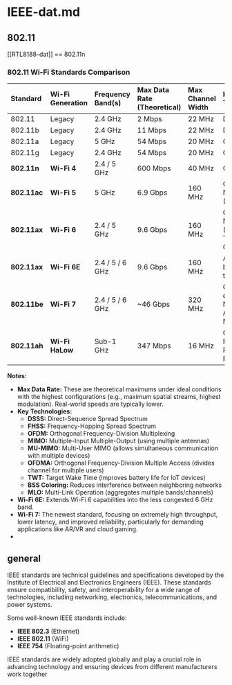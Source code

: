 
# IEEE-dat.md



## 802.11

[[RTL8188-dat]] == 802.11n


### 802.11 Wi-Fi Standards Comparison

| Standard      | Wi-Fi Generation | Frequency Band(s) | Max Data Rate (Theoretical) | Max Channel Width | Key Technologies                            | Year Approved |
| :------------ | :--------------- | :---------------- | :-------------------------- | :---------------- | :------------------------------------------ | :------------ |
| 802.11        | Legacy           | 2.4 GHz           | 2 Mbps                      | 22 MHz            | DSSS, FHSS                                  | 1997          |
| 802.11b       | Legacy           | 2.4 GHz           | 11 Mbps                     | 22 MHz            | DSSS                                        | 1999          |
| 802.11a       | Legacy           | 5 GHz             | 54 Mbps                     | 20 MHz            | OFDM                                        | 1999          |
| 802.11g       | Legacy           | 2.4 GHz           | 54 Mbps                     | 20 MHz            | OFDM                                        | 2003          |
| **802.11n**   | **Wi-Fi 4**      | 2.4 / 5 GHz       | 600 Mbps                    | 40 MHz            | OFDM, MIMO                                  | 2009          |
| **802.11ac**  | **Wi-Fi 5**      | 5 GHz             | 6.9 Gbps                    | 160 MHz           | OFDM, MIMO, MU-MIMO (Downlink)              | 2014          |
| **802.11ax**  | **Wi-Fi 6**      | 2.4 / 5 GHz       | 9.6 Gbps                    | 160 MHz           | OFDMA, MU-MIMO (Up/Down), TWT, BSS Coloring | 2019          |
| **802.11ax**  | **Wi-Fi 6E**     | 2.4 / 5 / 6 GHz   | 9.6 Gbps                    | 160 MHz           | Adds 6 GHz band operation to Wi-Fi 6        | 2020          |
| **802.11be**  | **Wi-Fi 7**      | 2.4 / 5 / 6 GHz   | ~46 Gbps                    | 320 MHz           | OFDMA enhancements, MLO, Advanced MU-MIMO   | 2024          |
| **802.11ah**  | **Wi-Fi HaLow**  | Sub-1 GHz         | 347 Mbps                    | 16 MHz            | OFDM, Long Range, Low Power, IoT Focused    | 2016


**Notes:**

*   **Max Data Rate:** These are theoretical maximums under ideal conditions with the highest configurations (e.g., maximum spatial streams, highest modulation). Real-world speeds are typically lower.
*   **Key Technologies:**
    *   **DSSS:** Direct-Sequence Spread Spectrum
    *   **FHSS:** Frequency-Hopping Spread Spectrum
    *   **OFDM:** Orthogonal Frequency-Division Multiplexing
    *   **MIMO:** Multiple-Input Multiple-Output (using multiple antennas)
    *   **MU-MIMO:** Multi-User MIMO (allows simultaneous communication with multiple devices)
    *   **OFDMA:** Orthogonal Frequency-Division Multiple Access (divides channel for multiple users)
    *   **TWT:** Target Wake Time (improves battery life for IoT devices)
    *   **BSS Coloring:** Reduces interference between neighboring networks
    *   **MLO:** Multi-Link Operation (aggregates multiple bands/channels)
*   **Wi-Fi 6E:** Extends Wi-Fi 6 capabilities into the less congested 6 GHz band.
*   **Wi-Fi 7:** The newest standard, focusing on extremely high throughput, lower latency, and improved reliability, particularly for demanding applications like AR/VR and cloud gaming.
*   



## general 

IEEE standards are technical guidelines and specifications developed by the Institute of Electrical and Electronics Engineers (IEEE). These standards ensure compatibility, safety, and interoperability for a wide range of technologies, including networking, electronics, telecommunications, and power systems.

Some well-known IEEE standards include:
- **IEEE 802.3** (Ethernet)
- **IEEE 802.11** (WiFi)
- **IEEE 754** (Floating-point arithmetic)

IEEE standards are widely adopted globally and play a crucial role in advancing technology and ensuring devices from different manufacturers work together